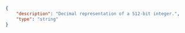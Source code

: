 ```json copy 
{
    "description": "Decimal representation of a 512-bit integer.",
    "type": "string"
} 
``` 
